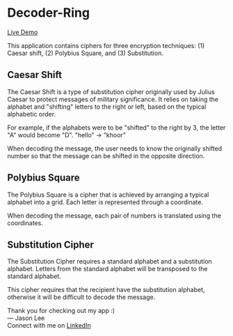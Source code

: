# Decoder-Ring

[Live Demo](https://sensibleengineer.github.io/decoder-ring/)

This application contains ciphers for three encryption techniques: (1) Caesar shift, (2) Polybius Square, and (3) Substitution. 

## Caesar Shift

The Caesar Shift is a type of substitution cipher originally used by Julius Caesar to protect messages of military significance. It relies on taking the alphabet and "shifting" letters to the right or left, based on the typical alphabetic order.

For example, if the alphabets were to be "shifted" to the right by 3, the letter "A" would become "D".
"hello" -> "khoor"

When decoding the message, the user needs to know the originally shifted number so that the message can be shifted in the opposite direction.

## Polybius Square

The Polybius Square is a cipher that is achieved by arranging a typical alphabet into a grid. Each letter is represented through a coordinate.

When decoding the message, each pair of numbers is translated using the coordinates.


## Substitution Cipher

The Substitution Cipher requires a standard alphabet and a substitution alphabet. Letters from the standard alphabet will be transposed to the standard alphabet.

This cipher requires that the recipient have the substitution alphabet, otherwise it will be difficult to decode the message.

Thank you for checking out my app :) <br />
— Jason Lee<br />
Connect with me on [LinkedIn](https://www.linkedin.com/in/jason-jisu-lee)
